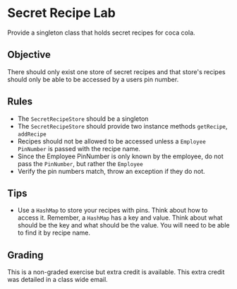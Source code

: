 # Secret Recipe Lab
Provide a singleton class that holds secret recipes for coca cola.

## Objective
There should only exist one store of secret recipes and that store's recipes should only be able to be accessed by a users pin number.

## Rules
* The `SecretRecipeStore` should be a singleton
* The `SecretRecipeStore` should provide two instance methods `getRecipe`, `addRecipe`
* Recipes should not be allowed to be accessed unless a `Employee` `PinNumber` is passed with the recipe name.
* Since the Employee PinNumber is only known by the employee, do not pass the `PinNumber`, but rather the `Employee`
* Verify the pin numbers match, throw an exception if they do not.

## Tips
* Use a `HashMap` to store your recipes with pins. Think about how to access it. Remember, a `HashMap` has a key and value. Think about what should be the key and what should be the value. You will need to be able to find it by recipe name.

## Grading
This is a non-graded exercise but extra credit is available. This extra credit was detailed in a class wide email.